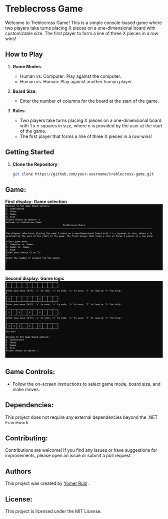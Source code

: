 # Treblecross Game

Welcome to Treblecross Game! This is a simple console-based game where two players take turns placing X pieces on a one-dimensional board with customizable size. The first player to form a line of three X pieces in a row wins!

## How to Play

1. **Game Modes**:
   - Human vs. Computer: Play against the computer.
   - Human vs. Human: Play against another human player.

2. **Board Size**:
   - Enter the number of columns for the board at the start of the game.

3. **Rules**:
   - Two players take turns placing X pieces on a one-dimensional board with 1 x n squares in size, where n is provided by the user at the start of the game.
   - The first player that forms a line of three X pieces in a row wins!

## Getting Started

1. **Clone the Repository**:
   ```bash
   git clone https://github.com/your-username/treblecross-game.git
   ```

## Game:

**First display: Game selection**
![Image Alt text](/Images/Image_1.png "First display: Game selection")

**Second display: Game logic**
![Image Alt text](/Images/Image_2.png "Second display: Game logic")

## Game Controls:

- Follow the on-screen instructions to select game mode, board size, and make moves.

## Dependencies:

This project does not require any external dependencies beyond the .NET Framework.

## Contributing:

Contributions are welcome! If you find any issues or have suggestions for improvements, please open an issue or submit a pull request.

## Authors

This project was created by [Yomer Ruiz](https://github.com/n10962646) .

## License:

This project is licensed under the MIT License.

